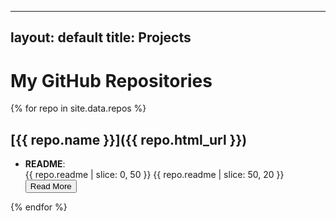 

---
layout: default
title: Projects
---

# My GitHub Repositories

{% for repo in site.data.repos %}
## [{{ repo.name }}]({{ repo.html_url }})
- **README**:
  <div class="readme-container">
    <span class="readme-preview" id="preview-{{ repo.name }}">
      {{ repo.readme | slice: 0, 50 }}
      <span class="readme-blur">{{ repo.readme | slice: 50, 20 }}</span>
    </span>
    <span class="readme-full" id="full-{{ repo.name }}" style="display: none;">
      {{ repo.readme }}
    </span>
    <button class="read-more-button" onclick="toggleReadme('{{ repo.name }}')">Read More</button>
  </div>
{% endfor %}


<script>
function toggleReadme(repoName) {
    const preview = document.getElementById(`preview-${repoName}`);
    const full = document.getElementById(`full-${repoName}`);
    const button = preview.nextElementSibling;

    console.log({ preview, full, button });

    if (!preview || !full || !button) {
        console.error(`Elements not found for repoName: ${repoName}`);
        return;
    }

    if (preview.style.display === "none") {
        preview.style.display = "inline";
        full.style.display = "none";
        button.textContent = "Read More";
    } else {
        preview.style.display = "none";
        full.style.display = "inline";
        button.textContent = "Show Less";
    }
}
</script>
